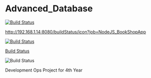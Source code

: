 # Advanced_Database

[![Build Status](http://192.168.1.14:8080/buildStatus/icon?job=NodeJS_BookShopApp)](http://192.168.1.14:8080/job/NodeJS_BookShopApp/)

http://192.168.1.14:8080/buildStatus/icon?job=NodeJS_BookShopApp


[![Build Status](http://192.168.1.14:8080/job/NodeJS_BookShopApp/badge/icon?style=plastic&subject=Custom%20Subject&status=Any%20State&color=darkturquoise)](http://192.168.1.14:8080/job/NodeJS_BookShopApp/)

[Build Status](http://192.168.1.14:8080/job/NodeJS_BookShopApp/badge/icon "http://192.168.1.14:8080/job/NodeJS_BookShopApp/")


![Build Status](http://192.168.1.14:8080/buildStatus/icon?job=NodeJS_BookShopApp("http://192.168.1.14:8080/job/NodeJS_BookShopApp/"))

Development Ops Project for 4th Year
